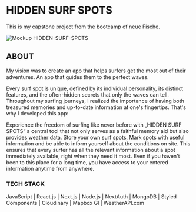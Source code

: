# HIDDEN SURF SPOTS

This is my capstone project from the bootcamp of neue Fische.

![Mockup HIDDEN-SURF-SPOTS](https://res.cloudinary.com/dumpzwjem/image/upload/v1692087953/bbymeyx5mubgpzaj6slw.png)

## ABOUT
My vision was to create an app that helps surfers get the most out of their adventures. An app that guides them to the perfect waves.

Every surf spot is unique, defined by its individual personality, its distinct features, and the often-hidden secrets that only the waves can tell. Throughout my surfing journeys, I realized the importance of having both treasured memories and up-to-date information at one's fingertips. That's why I developed this app: 

Experience the freedom of surfing like never before with „HIDDEN SURF SPOTS“ a central tool that not only serves as a faithful memory aid but also provides weather data. Store your own surf spots, Mark spots with useful information and be able to inform yourself about the conditions on site. This ensures that every surfer has all the relevant information about a spot immediately available, right when they need it most. Even if you haven't been to this place for a long time, you have access to your entered information anytime from anywhere.   


### TECH STACK
JavaScript | React.js | Next.js | Node.js | NextAuth | MongoDB | Styled Components | Cloudinary | Mapbox Gl | WeatherAPI.com
